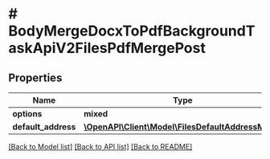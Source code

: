 # # BodyMergeDocxToPdfBackgroundTaskApiV2FilesPdfMergePost

## Properties

Name | Type | Description | Notes
------------ | ------------- | ------------- | -------------
**options** | **mixed** |  |
**default_address** | [**\OpenAPI\Client\Model\FilesDefaultAddressModel**](FilesDefaultAddressModel.md) |  | [optional]

[[Back to Model list]](../../README.md#models) [[Back to API list]](../../README.md#endpoints) [[Back to README]](../../README.md)
